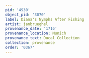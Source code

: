 ```yaml
---
pid: '4930'
object_pid: '3070'
label: Diana's Nymphs After Fishing
artist: janbrueghel
provenance_date: '1716'
provenance_location: Munich
provenance_text: Ducal Collection
collection: provenance
order: '0367'
---
```

